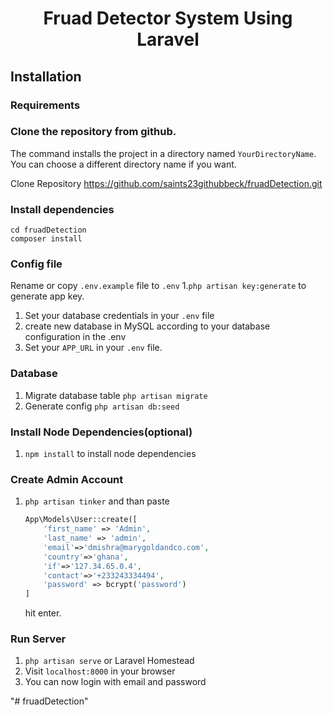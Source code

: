 <p align="center">
    <h1 align="center"> Fruad Detector System Using Laravel</h1>
</p>

## Installation

### Requirements

### Clone the repository from github.
  
The command installs the project in a directory named `YourDirectoryName`. You can choose a different
directory name if you want.

Clone Repository  https://github.com/saints23githubbeck/fruadDetection.git

### Install dependencies

    cd fruadDetection
    composer install

### Config file

Rename or copy `.env.example` file to `.env` 1.`php artisan key:generate` to generate app key.

1. Set your database credentials in your `.env` file
2. create new database in MySQL according to your database configuration in the .env
3. Set your `APP_URL` in your `.env` file.

### Database

1. Migrate database table `php artisan migrate`
1. Generate config `php artisan db:seed`

### Install Node Dependencies(optional)

1. `npm install` to install node dependencies


### Create Admin Account

1. `php artisan tinker` and than paste
    ```php
    App\Models\User::create([
        'first_name' => 'Admin',
        'last_name' => 'admin',
        'email'=>'dmishra@marygoldandco.com',
        'country'=>'ghana',
        'if'=>'127.34.65.0.4',
        'contact'=>'+233243334494',
        'password' => bcrypt('password')
    ]
    ```
    hit enter.


### Run Server

1. `php artisan serve` or Laravel Homestead
2. Visit `localhost:8000` in your browser
3. You can now login with email and password

"# fruadDetection" 
